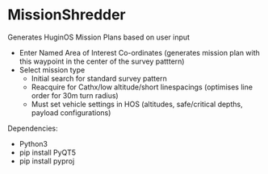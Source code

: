 # MissionShredder
Generates HuginOS Mission Plans based on user input

- Enter Named Area of Interest Co-ordinates (generates mission plan with this waypoint in the center of the survey patttern)
- Select mission type
  - Initial search for standard survey pattern
  - Reacquire for Cathx/low altitude/short linespacings (optimises line order for 30m turn radius)
  - Must set vehicle settings in HOS (altitudes, safe/critical depths, payload configurations)

Dependencies:
- Python3
- pip install PyQT5
- pip install pyproj

